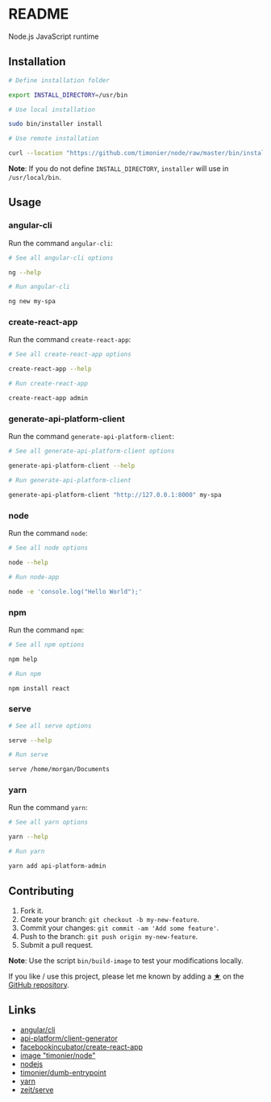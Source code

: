 # README

Node.js JavaScript runtime

## Installation

```sh
# Define installation folder

export INSTALL_DIRECTORY=/usr/bin

# Use local installation

sudo bin/installer install

# Use remote installation

curl --location "https://github.com/timonier/node/raw/master/bin/installer" | sudo sh -s -- install
```

__Note__: If you do not define `INSTALL_DIRECTORY`, `installer` will use in `/usr/local/bin`.

## Usage

### angular-cli

Run the command `angular-cli`:

```sh
# See all angular-cli options

ng --help

# Run angular-cli

ng new my-spa
```

### create-react-app

Run the command `create-react-app`:

```sh
# See all create-react-app options

create-react-app --help

# Run create-react-app

create-react-app admin
```

### generate-api-platform-client

Run the command `generate-api-platform-client`:

```sh
# See all generate-api-platform-client options

generate-api-platform-client --help

# Run generate-api-platform-client

generate-api-platform-client "http://127.0.0.1:8000" my-spa
```

### node

Run the command `node`:

```sh
# See all node options

node --help

# Run node-app

node -e 'console.log("Hello World");'
```

### npm

Run the command `npm`:

```sh
# See all npm options

npm help

# Run npm

npm install react
```

### serve

```sh
# See all serve options

serve --help

# Run serve

serve /home/morgan/Documents
```

### yarn

Run the command `yarn`:

```sh
# See all yarn options

yarn --help

# Run yarn

yarn add api-platform-admin
```

## Contributing

1. Fork it.
2. Create your branch: `git checkout -b my-new-feature`.
3. Commit your changes: `git commit -am 'Add some feature'`.
4. Push to the branch: `git push origin my-new-feature`.
5. Submit a pull request.

__Note__: Use the script `bin/build-image` to test your modifications locally.

If you like / use this project, please let me known by adding a [★](https://help.github.com/articles/about-stars/) on the [GitHub repository](https://github.com/timonier/node).

## Links

* [angular/cli](https://github.com/angular/angular-cli)
* [api-platform/client-generator](https://github.com/api-platform/client-generator)
* [facebookincubator/create-react-app](https://github.com/facebookincubator/create-react-app)
* [image "timonier/node"](https://hub.docker.com/r/timonier/node/)
* [nodejs](https://nodejs.org)
* [timonier/dumb-entrypoint](https://github.com/timonier/dumb-entrypoint)
* [yarn](https://yarnpkg.com)
* [zeit/serve](https://github.com/zeit/serve)
